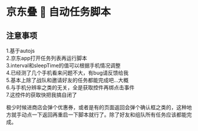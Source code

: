 # 京东叠 🎂 自动任务脚本

## 注意事项

1.基于autojs  
2.京东app打开任务列表再运行脚本  
3.interval和sleepTime的值可以根据手机情况调整  
4.已经测了几个手机看来问题不大，有bug请反馈给我  
5.基本上除了战队和邀请好友的任务都能完成吧...大概  
6.与手机分辨率之类的无关，全是获取控件再绑点击事件  
7.这控件的获取快把我搞自闭了  

极少时候进商店会弹个优惠券，或者是有的页面返回会弹个确认框之类的，这种地方就手动点一下返回再重启一下脚本就行了。除了好友和组队所有任务应该都能完成。
